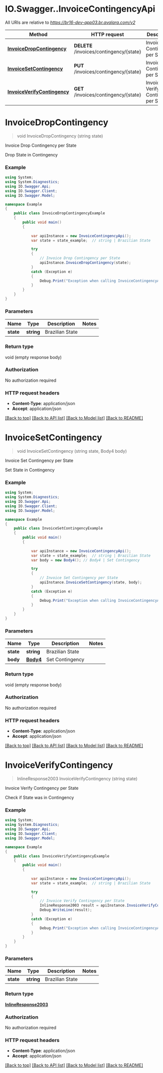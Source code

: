# IO.Swagger..InvoiceContingencyApi

All URIs are relative to *https://br16-dev-app03.br.avalara.com/v2*

Method | HTTP request | Description
------------- | ------------- | -------------
[**InvoiceDropContingency**](InvoiceContingencyApi.md#invoicedropcontingency) | **DELETE** /invoices/contingency/{state} | Invoice Drop Contingency per State
[**InvoiceSetContingency**](InvoiceContingencyApi.md#invoicesetcontingency) | **PUT** /invoices/contingency/{state} | Invoice Set Contingency per State
[**InvoiceVerifyContingency**](InvoiceContingencyApi.md#invoiceverifycontingency) | **GET** /invoices/contingency/{state} | Invoice Verify Contingency per State


<a name="invoicedropcontingency"></a>
# **InvoiceDropContingency**
> void InvoiceDropContingency (string state)

Invoice Drop Contingency per State

Drop State in Contingency

### Example
```csharp
using System;
using System.Diagnostics;
using IO.Swagger.Api;
using IO.Swagger.Client;
using IO.Swagger.Model;

namespace Example
{
    public class InvoiceDropContingencyExample
    {
        public void main()
        {
            
            var apiInstance = new InvoiceContingencyApi();
            var state = state_example;  // string | Brazilian State

            try
            {
                // Invoice Drop Contingency per State
                apiInstance.InvoiceDropContingency(state);
            }
            catch (Exception e)
            {
                Debug.Print("Exception when calling InvoiceContingencyApi.InvoiceDropContingency: " + e.Message );
            }
        }
    }
}
```

### Parameters

Name | Type | Description  | Notes
------------- | ------------- | ------------- | -------------
 **state** | **string**| Brazilian State | 

### Return type

void (empty response body)

### Authorization

No authorization required

### HTTP request headers

 - **Content-Type**: application/json
 - **Accept**: application/json

[[Back to top]](#) [[Back to API list]](../README.md#documentation-for-api-endpoints) [[Back to Model list]](../README.md#documentation-for-models) [[Back to README]](../README.md)

<a name="invoicesetcontingency"></a>
# **InvoiceSetContingency**
> void InvoiceSetContingency (string state, Body4 body)

Invoice Set Contingency per State

Set State in Contingency

### Example
```csharp
using System;
using System.Diagnostics;
using IO.Swagger.Api;
using IO.Swagger.Client;
using IO.Swagger.Model;

namespace Example
{
    public class InvoiceSetContingencyExample
    {
        public void main()
        {
            
            var apiInstance = new InvoiceContingencyApi();
            var state = state_example;  // string | Brazilian State
            var body = new Body4(); // Body4 | Set Contingency

            try
            {
                // Invoice Set Contingency per State
                apiInstance.InvoiceSetContingency(state, body);
            }
            catch (Exception e)
            {
                Debug.Print("Exception when calling InvoiceContingencyApi.InvoiceSetContingency: " + e.Message );
            }
        }
    }
}
```

### Parameters

Name | Type | Description  | Notes
------------- | ------------- | ------------- | -------------
 **state** | **string**| Brazilian State | 
 **body** | [**Body4**](Body4.md)| Set Contingency | 

### Return type

void (empty response body)

### Authorization

No authorization required

### HTTP request headers

 - **Content-Type**: application/json
 - **Accept**: application/json

[[Back to top]](#) [[Back to API list]](../README.md#documentation-for-api-endpoints) [[Back to Model list]](../README.md#documentation-for-models) [[Back to README]](../README.md)

<a name="invoiceverifycontingency"></a>
# **InvoiceVerifyContingency**
> InlineResponse2003 InvoiceVerifyContingency (string state)

Invoice Verify Contingency per State

Check if State was in Contingency

### Example
```csharp
using System;
using System.Diagnostics;
using IO.Swagger.Api;
using IO.Swagger.Client;
using IO.Swagger.Model;

namespace Example
{
    public class InvoiceVerifyContingencyExample
    {
        public void main()
        {
            
            var apiInstance = new InvoiceContingencyApi();
            var state = state_example;  // string | Brazilian State

            try
            {
                // Invoice Verify Contingency per State
                InlineResponse2003 result = apiInstance.InvoiceVerifyContingency(state);
                Debug.WriteLine(result);
            }
            catch (Exception e)
            {
                Debug.Print("Exception when calling InvoiceContingencyApi.InvoiceVerifyContingency: " + e.Message );
            }
        }
    }
}
```

### Parameters

Name | Type | Description  | Notes
------------- | ------------- | ------------- | -------------
 **state** | **string**| Brazilian State | 

### Return type

[**InlineResponse2003**](InlineResponse2003.md)

### Authorization

No authorization required

### HTTP request headers

 - **Content-Type**: application/json
 - **Accept**: application/json

[[Back to top]](#) [[Back to API list]](../README.md#documentation-for-api-endpoints) [[Back to Model list]](../README.md#documentation-for-models) [[Back to README]](../README.md)

